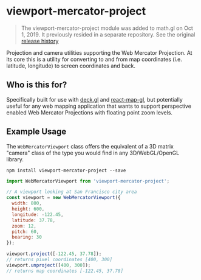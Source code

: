# viewport-mercator-project

> The viewport-mercator-project module was added to math.gl on Oct 1, 2019. It previously resided in a separate repository. See the original [release history](https://github.com/uber-common/viewport-mercator-project/blob/master/docs/whats-new.md)

Projection and camera utilities supporting the Web Mercator Projection. At its core this is a utility for converting to and from map coordinates (i.e. latitude, longitude) to screen coordinates and back.

## Who is this for?

Specifically built for use with [deck.gl](https://github.com/uber/deck.gl) and [react-map-gl](https://github.com/uber/react-map-gl), but potentially useful for any web mapping application that wants to support perspective enabled Web Mercator Projections with floating point zoom levels.

## Example Usage

The `WebMercatorViewport` class offers the equivalent of a 3D matrix "camera" class of the type you would find in any 3D/WebGL/OpenGL library.

```
npm install viewport-mercator-project --save
```

```js
import WebMercatorViewport from 'viewport-mercator-project';

// A viewport looking at San Francisco city area
const viewport = new WebMercatorViewport({
  width: 800,
  height: 600,
  longitude: -122.45,
  latitude: 37.78,
  zoom: 12,
  pitch: 60,
  bearing: 30
});

viewport.project([-122.45, 37.78]);
// returns pixel coordinates [400, 300]
viewport.unproject([400, 300]);
// returns map coordinates [-122.45, 37.78]
```


